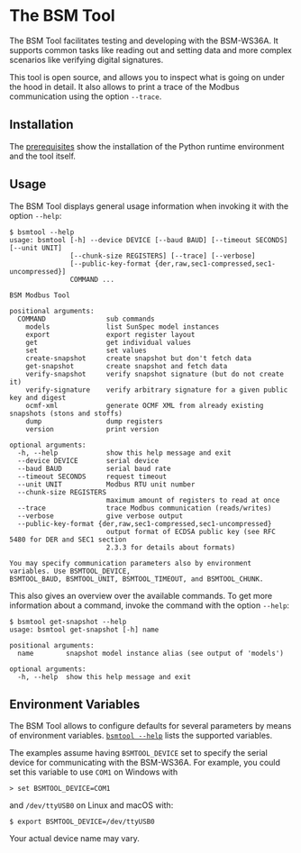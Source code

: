 # The BSM Tool

The BSM Tool facilitates testing and developing with the BSM-WS36A. It supports
common tasks like reading out and setting data and more complex scenarios like
verifying digital signatures.

This tool is open source, and allows you to inspect what is going on under the
hood in detail. It also allows to print a trace of the Modbus communication
using the option `--trace`.


## Installation

The [prerequisites](prerequisites.md) show the installation of the Python
runtime environment and the tool itself.


## Usage

The BSM Tool displays general usage information when invoking it with the
option `--help`:
```
$ bsmtool --help
usage: bsmtool [-h] --device DEVICE [--baud BAUD] [--timeout SECONDS] [--unit UNIT]
               [--chunk-size REGISTERS] [--trace] [--verbose]
               [--public-key-format {der,raw,sec1-compressed,sec1-uncompressed}]
               COMMAND ...

BSM Modbus Tool

positional arguments:
  COMMAND               sub commands
    models              list SunSpec model instances
    export              export register layout
    get                 get individual values
    set                 set values
    create-snapshot     create snapshot but don't fetch data
    get-snapshot        create snapshot and fetch data
    verify-snapshot     verify snapshot signature (but do not create it)
    verify-signature    verify arbitrary signature for a given public key and digest
    ocmf-xml            generate OCMF XML from already existing snapshots (stons and stoffs)
    dump                dump registers
    version             print version

optional arguments:
  -h, --help            show this help message and exit
  --device DEVICE       serial device
  --baud BAUD           serial baud rate
  --timeout SECONDS     request timeout
  --unit UNIT           Modbus RTU unit number
  --chunk-size REGISTERS
                        maximum amount of registers to read at once
  --trace               trace Modbus communication (reads/writes)
  --verbose             give verbose output
  --public-key-format {der,raw,sec1-compressed,sec1-uncompressed}
                        output format of ECDSA public key (see RFC 5480 for DER and SEC1 section
                        2.3.3 for details about formats)

You may specify communication parameters also by environment variables. Use BSMTOOL_DEVICE,
BSMTOOL_BAUD, BSMTOOL_UNIT, BSMTOOL_TIMEOUT, and BSMTOOL_CHUNK.
```
This also gives an overview over the available commands. To get more
information about a command, invoke the command with the option `--help`:
```
$ bsmtool get-snapshot --help
usage: bsmtool get-snapshot [-h] name

positional arguments:
  name        snapshot model instance alias (see output of 'models')

optional arguments:
  -h, --help  show this help message and exit
```


## Environment Variables

The BSM Tool allows to configure defaults for several parameters by means of
environment variables. [`bsmtool --help`](#usage) lists the supported
variables.

The examples assume having `BSMTOOL_DEVICE` set to specify the serial device
for communicating with the BSM-WS36A. For example, you could set this variable
to use `COM1` on Windows with
```
> set BSMTOOL_DEVICE=COM1
```
and `/dev/ttyUSB0`  on Linux and macOS with:
```
$ export BSMTOOL_DEVICE=/dev/ttyUSB0
```
Your actual device name may vary.
